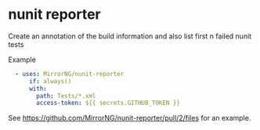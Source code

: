 # nunit reporter
Create an annotation of the build information and also list first n failed nunit tests

Example
```yaml
  - uses: MirrorNG/nunit-reporter
      if: always()
      with:
        path: Tests/*.xml
        access-token: ${{ secrets.GITHUB_TOKEN }}
```

See https://github.com/MirrorNG/nunit-reporter/pull/2/files for an example.

